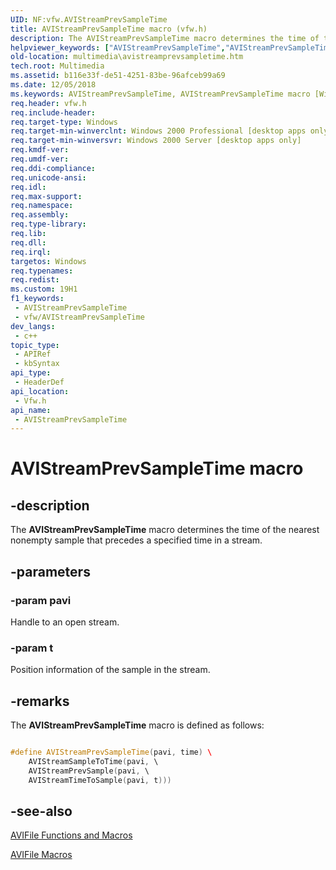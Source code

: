 ```yaml
---
UID: NF:vfw.AVIStreamPrevSampleTime
title: AVIStreamPrevSampleTime macro (vfw.h)
description: The AVIStreamPrevSampleTime macro determines the time of the nearest nonempty sample that precedes a specified time in a stream.
helpviewer_keywords: ["AVIStreamPrevSampleTime","AVIStreamPrevSampleTime macro [Windows Multimedia]","_win32_AVIStreamPrevSampleTime","multimedia.avistreamprevsampletime","vfw/AVIStreamPrevSampleTime"]
old-location: multimedia\avistreamprevsampletime.htm
tech.root: Multimedia
ms.assetid: b116e33f-de51-4251-83be-96afceb99a69
ms.date: 12/05/2018
ms.keywords: AVIStreamPrevSampleTime, AVIStreamPrevSampleTime macro [Windows Multimedia], _win32_AVIStreamPrevSampleTime, multimedia.avistreamprevsampletime, vfw/AVIStreamPrevSampleTime
req.header: vfw.h
req.include-header: 
req.target-type: Windows
req.target-min-winverclnt: Windows 2000 Professional [desktop apps only]
req.target-min-winversvr: Windows 2000 Server [desktop apps only]
req.kmdf-ver: 
req.umdf-ver: 
req.ddi-compliance: 
req.unicode-ansi: 
req.idl: 
req.max-support: 
req.namespace: 
req.assembly: 
req.type-library: 
req.lib: 
req.dll: 
req.irql: 
targetos: Windows
req.typenames: 
req.redist: 
ms.custom: 19H1
f1_keywords:
 - AVIStreamPrevSampleTime
 - vfw/AVIStreamPrevSampleTime
dev_langs:
 - c++
topic_type:
 - APIRef
 - kbSyntax
api_type:
 - HeaderDef
api_location:
 - Vfw.h
api_name:
 - AVIStreamPrevSampleTime
---
```


# AVIStreamPrevSampleTime macro


## -description

The <b>AVIStreamPrevSampleTime</b> macro determines the time of the nearest nonempty sample that precedes a specified time in a stream.

## -parameters

### -param pavi

Handle to an open stream.

### -param t

Position information of the sample in the stream.

## -remarks

The <b>AVIStreamPrevSampleTime</b> macro is defined as follows:


```cpp

#define AVIStreamPrevSampleTime(pavi, time) \ 
    AVIStreamSampleToTime(pavi, \ 
    AVIStreamPrevSample(pavi, \ 
    AVIStreamTimeToSample(pavi, t))) 

```

## -see-also

<a href="https://docs.microsoft.com/windows/desktop/Multimedia/avifile-functions-and-macros">AVIFile Functions and Macros</a>



<a href="https://docs.microsoft.com/windows/desktop/Multimedia/avifile-macros">AVIFile Macros</a>

